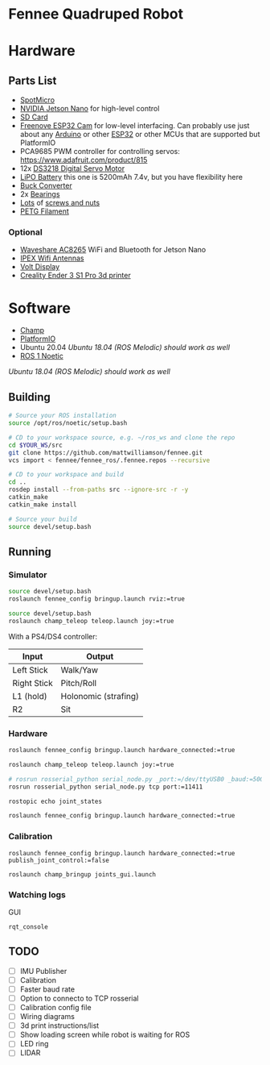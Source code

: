 # Fennee Quadruped Robot

# Hardware

## Parts List
- [SpotMicro](https://spotmicroai.readthedocs.io/en/latest/)
- [NVIDIA Jetson Nano](https://www.amazon.com/NVIDIA-Jetson-Nano-Developer-945-13450-0000-100/dp/B084DSDDLT/ref=sr_1_3?crid=K3EEP2QYGRKR&keywords=NVIDIA+Jetson+Nano&qid=1681300762&s=electronics&sprefix=nvidia+jetson+nano%252Celectronics%252C161&sr=1-3&ufe=app_do%253Aamzn1.fos.f5122f16-c3e8-4386-bf32-63e904010ad0&_encoding=UTF8&tag=aimatt02-20&linkCode=ur2&linkId=7d3968aff925cd432b2f563af53e1284&camp=1789&creative=9325) for high-level control
- [SD Card](https://www.amazon.com/dp/B07FCMBLV6?psc=1&ref=ppx_yo2ov_dt_b_product_details&_encoding=UTF8&tag=aimatt02-20&linkCode=ur2&linkId=d9ee3513e15091796e6be4dad591e27c&camp=1789&creative=9325)
- [Freenove ESP32 Cam](https://www.amazon.com/Freenove-ESP32-WROVER-Bluetooth-Compatible-Tutorials/dp/B09BC5CNHM?&_encoding=UTF8&tag=aimatt02-20&linkCode=ur2&linkId=ae7b14c22685cad2407abdaab565e8d2&camp=1789&creative=9325) for low-level interfacing. Can probably use just about any [Arduino](https://www.amazon.com/gp/search?ie=UTF8&tag=aimatt02-20&linkCode=ur2&linkId=e289d4057da769f17dc1e7b3221a4050&camp=1789&creative=9325&index=electronics&keywords=Arduino) or other [ESP32](https://www.amazon.com/gp/search?ie=UTF8&tag=aimatt02-20&linkCode=ur2&linkId=2d1d81042a386509499b0f72ca5084ee&camp=1789&creative=9325&index=electronics&keywords=ESP32) or other MCUs that are supported but PlatformIO
- PCA9685 PWM controller for controlling servos: https://www.adafruit.com/product/815
- 12x [DS3218 Digital Servo Motor](https://www.amazon.com/gp/product/B07WYQ9P3F/ref=ppx_yo_dt_b_search_asin_title?ie=UTF8&psc=1&_encoding=UTF8&tag=aimatt02-20&linkCode=ur2&linkId=aac388a45ead7e4239ba14d217c2a3e6&camp=1789&creative=9325)
- [LiPO Battery](https://www.amazon.com/dp/B086D71TZC?psc=1&ref=ppx_yo2ov_dt_b_product_details&_encoding=UTF8&tag=aimatt02-20&linkCode=ur2&linkId=2e59462443f181c82c3a7a22fd7b1b8c&camp=1789&creative=9325) this one is 5200mAh 7.4v, but you have flexibility here
- [Buck Converter](https://www.amazon.com/dp/B07Y7YB14L?psc=1&ref=ppx_yo2ov_dt_b_product_details&_encoding=UTF8&tag=aimatt02-20&linkCode=ur2&linkId=9f2c21c8d2dcc244b0d85624aa2fc704&camp=1789&creative=9325)
- 2x [Bearings](https://www.amazon.com/dp/B07JHKKGKT?psc=1&ref=ppx_yo2ov_dt_b_product_details&_encoding=UTF8&tag=aimatt02-20&linkCode=ur2&linkId=92a49fcb0e2082979097c1ca9db1d71c&camp=1789&creative=9325)
- [Lots](https://www.amazon.com/dp/B015A30R1I?psc=1&ref=ppx_yo2ov_dt_b_product_details&_encoding=UTF8&tag=aimatt02-20&linkCode=ur2&linkId=4594994ca7d27816592dd19072e0148a&camp=1789&creative=9325) of [screws and nuts](https://www.amazon.com/dp/B08JCKH31Q?psc=1&ref=ppx_yo2ov_dt_b_product_details&_encoding=UTF8&tag=aimatt02-20&linkCode=ur2&linkId=85b1b003df00aa2316b49650ea373ecb&camp=1789&creative=9325)
- [PETG Filament](https://www.amazon.com/dp/B08JCKH31Q?psc=1&ref=ppx_yo2ov_dt_b_product_details&_encoding=UTF8&tag=aimatt02-20&linkCode=ur2&linkId=85b1b003df00aa2316b49650ea373ecb&camp=1789&creative=9325)

### Optional
- [Waveshare AC8265](https://www.amazon.com/dp/B07SGDRG34?psc=1&ref=ppx_yo2ov_dt_b_product_details&_encoding=UTF8&tag=aimatt02-20&linkCode=ur2&linkId=5afefd950c9ea730d13b46f8e915f168&camp=1789&creative=9325) WiFi and Bluetooth for Jetson Nano
- [IPEX Wifi Antennas](https://www.amazon.com/Antenna-2-4GHz-Internal-Laptop-Wireless/dp/B08XN6WMXJ/ref=sr_1_3?crid=141NMPSVVCSRX&keywords=IPEX%252Bantenna%252B5ghz&qid=1681301616&s=electronics&sprefix=ipex%252Bantenna%252B5ghz%252Celectronics%252C103&sr=1-3&th=1&_encoding=UTF8&tag=aimatt02-20&linkCode=ur2&linkId=b760f9104679d63096c3b43a57f38a0c&camp=1789&creative=9325)
- [Volt Display](https://www.amazon.com/dp/B0761MG9NS?psc=1&ref=ppx_yo2ov_dt_b_product_details&_encoding=UTF8&tag=aimatt02-20&linkCode=ur2&linkId=fa09f95b7c494d9456b38b2fabb7f38a&camp=1789&creative=9325)
- [Creality Ender 3 S1 Pro 3d printer](https://www.amazon.com/3D-High-Temperature-Removable-Touchscreen-Languages/dp/B09TKCY9HY/ref=sr_1_3?camp=1789&creative=9325&keywords=Creality+Ender+3+S1+Pro&linkCode=ur2&linkId=6745c52615b49225b7af7e0865687db1&qid=1681302453&sr=8-3&ufe=app_do%253Aamzn1.fos.c3015c4a-46bb-44b9-81a4-dc28e6d374b3&_encoding=UTF8&tag=aimatt02-20&linkCode=ur2&linkId=8694ab1cb75ba1d75b8df1cbfc0ca5be&camp=1789&creative=9325)


# Software
- [Champ](https://github.com/chvmp/champ)
- [PlatformIO](https://platformio.org/)
- Ubuntu 20.04 *Ubuntu 18.04 (ROS Melodic) should work as well*
- [ROS 1 Noetic](http://wiki.ros.org/noetic/Installation/Ubuntu)



*Ubuntu 18.04 (ROS Melodic) should work as well*

## Building

```sh
# Source your ROS installation
source /opt/ros/noetic/setup.bash

# CD to your workspace source, e.g. ~/ros_ws and clone the repo
cd $YOUR_WS/src
git clone https://github.com/mattwilliamson/fennee.git
vcs import < fennee/fennee_ros/.fennee.repos --recursive

# CD to your workspace and build
cd ..
rosdep install --from-paths src --ignore-src -r -y
catkin_make
catkin_make install

# Source your build
source devel/setup.bash
```

## Running


### Simulator

```sh
source devel/setup.bash
roslaunch fennee_config bringup.launch rviz:=true
```

```sh
source devel/setup.bash
roslaunch champ_teleop teleop.launch joy:=true
```

With a PS4/DS4 controller:

| Input | Output |
| --- | --- |
| Left Stick | Walk/Yaw |
| Right Stick | Pitch/Roll |
| L1 (hold) | Holonomic (strafing) |
| R2 | Sit |


### Hardware

```sh
roslaunch fennee_config bringup.launch hardware_connected:=true

roslaunch champ_teleop teleop.launch joy:=true

# rosrun rosserial_python serial_node.py _port:=/dev/ttyUSB0 _baud:=500000
rosrun rosserial_python serial_node.py tcp port:=11411

rostopic echo joint_states
```

```sh
roslaunch fennee_config bringup.launch hardware_connected:=true 
```


### Calibration

```
roslaunch fennee_config bringup.launch hardware_connected:=true publish_joint_control:=false
```

```
roslaunch champ_bringup joints_gui.launch
```

### Watching logs

GUI
```
rqt_console
```


## TODO

- [ ] IMU Publisher
- [ ] Calibration
- [ ] Faster baud rate
- [ ] Option to connecto to TCP rosserial
- [ ] Calibration config file
- [ ] Wiring diagrams
- [ ] 3d print instructions/list
- [ ] Show loading screen while robot is waiting for ROS
- [ ] LED ring
- [ ] LIDAR
